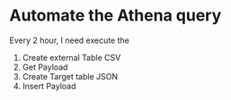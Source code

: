 # Automate the Athena query

Every 2 hour, I need execute the 
1. Create external Table CSV
2. Get Payload
3. Create Target table JSON
4. Insert Payload